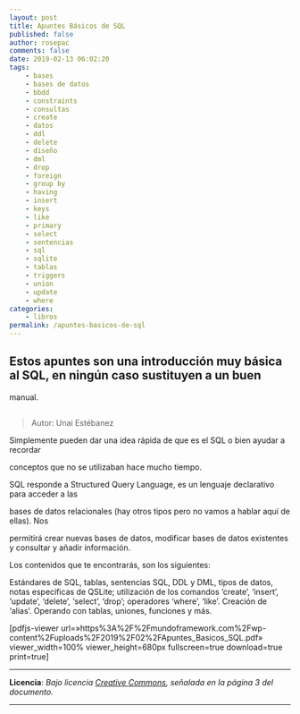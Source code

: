 ```yaml
---
layout: post
title: Apuntes Básicos de SQL
published: false
author: rosepac
comments: false
date: 2019-02-13 06:02:20
tags:
    - bases
    - bases de datos
    - bbdd
    - constraints
    - consultas
    - create
    - datos
    - ddl
    - delete
    - diseño
    - dml
    - drop
    - foreign
    - group by
    - having
    - insert
    - keys
    - like
    - primary
    - select
    - sentencias
    - sql
    - sqlite
    - tablas
    - triggers
    - union
    - update
    - where
categories:
    - libros
permalink: /apuntes-basicos-de-sql
---
```

## Estos apuntes son una introducción muy básica al SQL, en ningún caso sustituyen a un buen
  
manual. 

##  

> Autor: Unai Estébanez

Simplemente pueden dar una idea rápida de que es el SQL o bien ayudar a recordar
  
conceptos que no se utilizaban hace mucho tiempo.
  
SQL responde a Structured Query Language, es un lenguaje declarativo para acceder a las
  
bases de datos relacionales (hay otros tipos pero no vamos a hablar aquí de ellas). Nos
  
permitirá crear nuevas bases de datos, modificar bases de datos existentes y consultar y añadir información.

Los contenidos que te encontrarás, son los siguientes:
  
Estándares de SQL, tablas, sentencias SQL, DDL y DML, tipos de datos, notas específicas de QSLite; utilización de los comandos &#8216;create&#8217;, &#8216;insert&#8217;, &#8216;update&#8217;, &#8216;delete&#8217;, &#8216;select&#8217;, &#8216;drop&#8217;; operadores &#8216;where&#8217;, &#8216;like&#8217;. Creación de &#8216;alias&#8217;. Operando con tablas, uniones, funciones y más.

[pdfjs-viewer url=&#187;https%3A%2F%2Fmundoframework.com%2Fwp-content%2Fuploads%2F2019%2F02%2FApuntes\_Basicos\_SQL.pdf&#187; viewer\_width=100% viewer\_height=680px fullscreen=true download=true print=true]

* * *

**Licencia**: _Bajo licencia [Creative Commons][1], señalada en la página 3 del documento._

* * *

&nbsp;

 [1]: http://creativecommons.org/licenses/by-nc-sa/2.0/legalcode